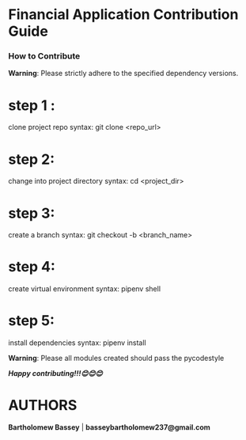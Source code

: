 # Financial Application Contribution Guide

### How to Contribute

**Warning**: Please strictly adhere to the specified dependency versions.

# step 1 :

clone project repo
syntax: git clone <repo_url>

# step 2:
change into project directory
syntax: cd <project_dir>

# step 3:
create a branch
syntax: git checkout -b <branch_name>

# step 4:
create virtual environment
syntax: pipenv shell

# step 5:
install dependencies
syntax: pipenv install

**Warning**: Please all modules created should pass the pycodestyle 


___Happy contributing!!!😊😊😊___

# AUTHORS

__Bartholomew Bassey__  | __basseybartholomew237@gmail.com__

